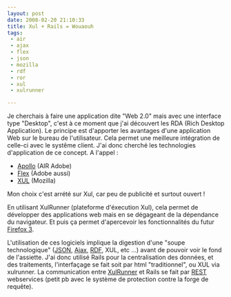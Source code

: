 ```yaml
---
layout: post
date: 2008-02-20 21:10:33
title: Xul + Rails = Wouaouh
tags:
 - air
 - ajax
 - flex
 - json
 - mozilla
 - rdf
 - ror
 - xul
 - xulrunner

---
```


Je cherchais à faire une application dite "Web 2.0" mais avec une interface type "Desktop", c'est à ce moment que j'ai découvert les RDA (Rich Desktop Application). Le principe est d'apporter les avantages d'une application Web sur le bureau de l'utilisateur. Cela permet une meilleure intégration de celle-ci avec le systême client.
J'ai donc cherché les technologies d'application de ce concept.
A l'appel :

  * [Apollo](http://labs.adobe.com/technologies/air/) (AIR Adobe)
  * [Flex](http://www.adobe.com/fr/products/flex/) (Adobe aussi)
  * [XUL](http://www.mozilla.org/projects/xul/) (Mozilla)

Mon choix c'est arrété sur Xul, car peu de publicité et surtout ouvert !

En utilisant XulRunner (plateforme d'éxecution Xul), cela permet de développer des applications web mais en se dégageant de la dépendance du navigateur. Et puis ça permet d'apercevoir les fonctionnalités du futur [Firefox 3](http://www.mozilla.com/en-US/firefox/all-beta.html).

L'utilisation de ces logiciels implique la digestion d'une "soupe technologique" ([JSON](http://www.json.org), [Ajax](http://fr.wikipedia.org/wiki/Asynchronous_JavaScript_and_XML), [RDF](http://fr.wikipedia.org/wiki/RDF), XUL, etc ...) avant de pouvoir voir le fond de l'assiette. J'ai donc utilisé Rails pour la centralisation des données, et des traitements, l'interfaçage se fait soit par html "traditionnel", ou XUL via xulrunner. La communication entre [XulRunner](http://developer.mozilla.org/fr/docs/XULRunner) et Rails se fait par [REST](http://fr.wikipedia.org/wiki/Rest) webservices (petit pb avec le système de protection contre la forge de requête).
